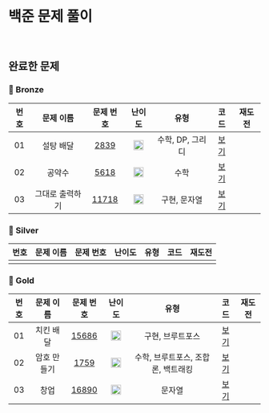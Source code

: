 백준 문제 풀이
==============================
<br>

## 완료한 문제

### 🥉 Bronze

|  번호  |  문제 이름  |  문제 번호  |  난이도  |  유형  |  코드  |  재도전  |
| :-----: | :-----: | :-----: | :-----: | :-----: | :-----: | :-----: |
| 01 | 설탕 배달 | [2839](https://www.acmicpc.net/problem/2839) | <img src="https://static.solved.ac/tier_small/5.svg" width="20px"/> | 수학, DP, 그리디 | [보기](./Bronze/BOJ2839.java) |  |
| 02 | 공약수 | [5618](https://www.acmicpc.net/problem/5618) | <img src="https://static.solved.ac/tier_small/3.svg" width="20px"/> | 수학 | [보기](./Bronze/BOJ5618.java) |  |
| 03 | 그대로 출력하기 | [11718](https://www.acmicpc.net/problem/11718) | <img src="https://static.solved.ac/tier_small/3.svg" width="20px"/> | 구현, 문자열 | [보기](./Bronze/BOJ11718.java) |  |

### 🥈 Silver

|  번호  |  문제 이름  |  문제 번호  |  난이도  |  유형  |  코드  |  재도전  |
| :-----: | :-----: | :-----: | :-----: | :-----: | :-----: | :-----: |
|  |  |  |  |  |  |  |

### 🥇 Gold

|  번호  |  문제 이름  |  문제 번호  |  난이도  |  유형  |  코드  |  재도전  |
| :-----: | :-----: | :-----: | :-----: | :-----: | :-----: | :-----: |
| 01 | 치킨 배달 | [15686](https://www.acmicpc.net/problem/15686) | <img src="https://static.solved.ac/tier_small/11.svg" width="20px"/> | 구현, 브루트포스 | [보기](./Gold/BOJ15686.java) |  |
| 02 | 암호 만들기 | [1759](https://www.acmicpc.net/problem/1759) | <img src="https://static.solved.ac/tier_small/11.svg" width="20px"/> | 수학, 브루트포스, 조합론, 백트래킹 | [보기](./Gold/BOJ1759.java) |  |
| 03 | 창업 | [16890](https://www.acmicpc.net/problem/16890) | <img src="https://static.solved.ac/tier_small/13.svg" width="20px"/> | 문자열 | [보기](./Gold/BOJ16890.java) |  |

[도전신청]: https://img.shields.io/badge/-도전신청-fd9090
[도전완료]: https://img.shields.io/badge/-도전완료-86b4f9
[다른버전]: https://img.shields.io/badge/-다른버전-646eff

[Bronze5]: https://static.solved.ac/tier_small/1.svg
[Bronze4]: https://static.solved.ac/tier_small/2.svg
[Bronze3]: https://static.solved.ac/tier_small/3.svg
[Bronze2]: https://static.solved.ac/tier_small/4.svg
[Bronze1]: https://static.solved.ac/tier_small/5.svg
[Silver5]: https://static.solved.ac/tier_small/6.svg
[Silver4]: https://static.solved.ac/tier_small/7.svg
[Silver3]: https://static.solved.ac/tier_small/8.svg
[Silver2]: https://static.solved.ac/tier_small/9.svg
[Silver1]: https://static.solved.ac/tier_small/10.svg
[Gold5]: https://static.solved.ac/tier_small/11.svg
[Gold4]: https://static.solved.ac/tier_small/12.svg
[Gold3]: https://static.solved.ac/tier_small/13.svg
[Gold2]: https://static.solved.ac/tier_small/14.svg
[Gold1]: https://static.solved.ac/tier_small/15.svg